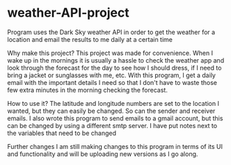 # weather-API-project
Program uses the Dark Sky weather API in order to get the weather for a location and email the results to me daily at a certain time

Why make this project?
This project was made for convenience. When I wake up in the mornings it is usually a hassle to check the weather app and look through the forecast for the day to see how I should dress, if I need to bring a jacket or sunglasses with me, etc. With this program, I get a daily email with the important details I need so that I don't have to waste those few extra minutes in the morning checking the forecast.

How to use it?
The latitude and longitude numbers are set to the location I wanted, but they can easily be changed. So can the sender and receiver emails. I also wrote this program to send emails to a gmail account, but this can be changed by using a different smtp server. I have put notes next to the variables that need to be changed

Further changes
I am still making changes to this program in terms of its UI and functionality and will be uploading new versions as I go along. 

